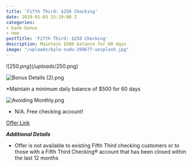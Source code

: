 ```yaml
---
title: 'Fifth Third: $250 Checking'
date: 2019-01-03 15:19:00 Z
categories:
- bank-bonus
- new
postTitle: 'Fifth Third: $250 Checking'
description: Maintain $500 balance for 60 days
image: "/uploads/kyle-sudu-399677-unsplash.jpg"
---
```


![$250.png](/uploads/$250.png)

![Bonus Details (2).png](/uploads/Bonus%20Details%20(2).png)

\*Maintain a minimum daily balance of $500 for 60 days

![Avoiding Monthly.png](/uploads/Avoiding%20Monthly.png)

* N/A. Free checking account!


[Offer Link](https://accounts.53.com/banking/offer/checking?&cid=cpc:goog:AO18_Checking:Brand\+Bank\+Stacked:5%2F3%20bank%20bonus_b&mkwid=s_pcrid__pkw_5%2F3%20bank%20bonus_pmt_b_pdv_c_slid__pgrid_58635414238_ptaid_kwd-418285471405_&gclid=Cj0KCQjwquTbBRCSARIsADzW88zC0fgr8HdUMEDD4pivA-UTF1nQqrc3GWSeOANsr1XMl76_GPNonqAaAldxEALw_wcB)

***Additional Details***

* Offer is not available to existing Fifth Third checking customers or to those with a Fifth Third Checking® account that has been closed within the last 12 months